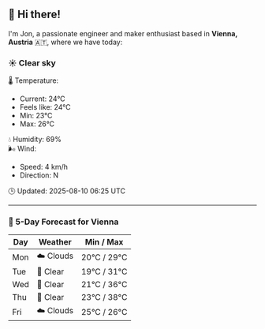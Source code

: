 ## 👋 Hi there!

I'm Jon, a passionate engineer and maker enthusiast based in **Vienna, Austria** 🇦🇹, where we have today:

### ☀️ Clear sky 

🌡️ Temperature: 
* Current: 24°C
* Feels like: 24°C
* Min: 23°C 
* Max: 26°C  

💧 Humidity: 69%  
🌬️ Wind: 
* Speed: 4 km/h 
* Direction: N  

🕒 Updated: 2025-08-10 06:25 UTC

---

### 📅 5-Day Forecast for Vienna

| Day | Weather | Min / Max |
|-----|---------|------------|
| Mon | ☁️ Clouds | 20°C / 29°C |
| Tue | 🌙 Clear | 19°C / 31°C |
| Wed | 🌙 Clear | 21°C / 36°C |
| Thu | 🌙 Clear | 23°C / 38°C |
| Fri | ☁️ Clouds | 25°C / 26°C |
